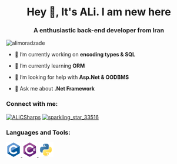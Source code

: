<h1 align="center">Hey 👋, It's ALi. I am new here</h1>
<h3 align="center">A enthusiastic back-end developer from Iran</h3>

<p align="left"> <img src="https://komarev.com/ghpvc/?username=alimoradzade&label=Profile%20views&color=0e75b6&style=flat" alt="alimoradzade" /> </p>

- 🔭 I’m currently working on **encoding types & SQL**

- 🌱 I’m currently learning **ORM**

- 🤝 I’m looking for help with **Asp.Net & OODBMS**

- 💬 Ask me about **.Net Framework**

<h3 align="left">Connect with me:</h3>
<p align="left">
<a href="https://t.me/alicsharps" target="blank"><img align="center" src="https://user-images.githubusercontent.com/49933115/139837223-bf23d3a9-4638-4e17-994a-ac8678d5f517.png" alt="ALiCSharps" height="40" width="40" /></a>
<a href="https://discord.gg/sparkling_star_33516" target="blank"><img align="center" src="https://raw.githubusercontent.com/rahuldkjain/github-profile-readme-generator/master/src/images/icons/Social/discord.svg" alt="sparkling_star_33516" height="30" width="40" /></a>
</p>

<h3 align="left">Languages and Tools:</h3>
<p align="left"> <a href="https://www.cprogramming.com/" target="_blank" rel="noreferrer"> <img src="https://raw.githubusercontent.com/devicons/devicon/master/icons/c/c-original.svg" alt="c" width="40" height="40"/> </a> <a href="https://www.w3schools.com/cs/" target="_blank" rel="noreferrer"> <img src="https://raw.githubusercontent.com/devicons/devicon/master/icons/csharp/csharp-original.svg" alt="csharp" width="40" height="40"/> </a> <a href="https://www.python.org" target="_blank" rel="noreferrer"> <img src="https://raw.githubusercontent.com/devicons/devicon/master/icons/python/python-original.svg" alt="python" width="40" height="40"/> </a> </p>

